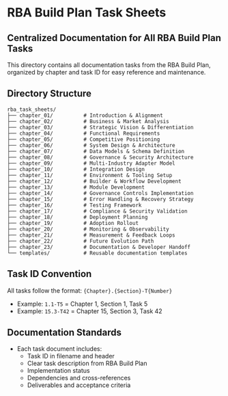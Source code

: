 # RBA Build Plan Task Sheets
## Centralized Documentation for All RBA Build Plan Tasks

This directory contains all documentation tasks from the RBA Build Plan, organized by chapter and task ID for easy reference and maintenance.

## Directory Structure

```
rba_task_sheets/
├── chapter_01/          # Introduction & Alignment
├── chapter_02/          # Business & Market Analysis  
├── chapter_03/          # Strategic Vision & Differentiation
├── chapter_04/          # Functional Requirements
├── chapter_05/          # Competitive Positioning
├── chapter_06/          # System Design & Architecture
├── chapter_07/          # Data Models & Schema Definition
├── chapter_08/          # Governance & Security Architecture
├── chapter_09/          # Multi-Industry Adapter Model
├── chapter_10/          # Integration Design
├── chapter_11/          # Environment & Tooling Setup
├── chapter_12/          # Builder & Workflow Development
├── chapter_13/          # Module Development
├── chapter_14/          # Governance Controls Implementation
├── chapter_15/          # Error Handling & Recovery Strategy
├── chapter_16/          # Testing Framework
├── chapter_17/          # Compliance & Security Validation
├── chapter_18/          # Deployment Planning
├── chapter_19/          # Adoption Rollout
├── chapter_20/          # Monitoring & Observability
├── chapter_21/          # Measurement & Feedback Loops
├── chapter_22/          # Future Evolution Path
├── chapter_23/          # Documentation & Developer Handoff
└── templates/           # Reusable documentation templates
```

## Task ID Convention

All tasks follow the format: `{Chapter}.{Section}-T{Number}`
- Example: `1.1-T5` = Chapter 1, Section 1, Task 5
- Example: `15.3-T42` = Chapter 15, Section 3, Task 42

## Documentation Standards

- Each task document includes:
  - Task ID in filename and header
  - Clear task description from RBA Build Plan
  - Implementation status
  - Dependencies and cross-references
  - Deliverables and acceptance criteria
